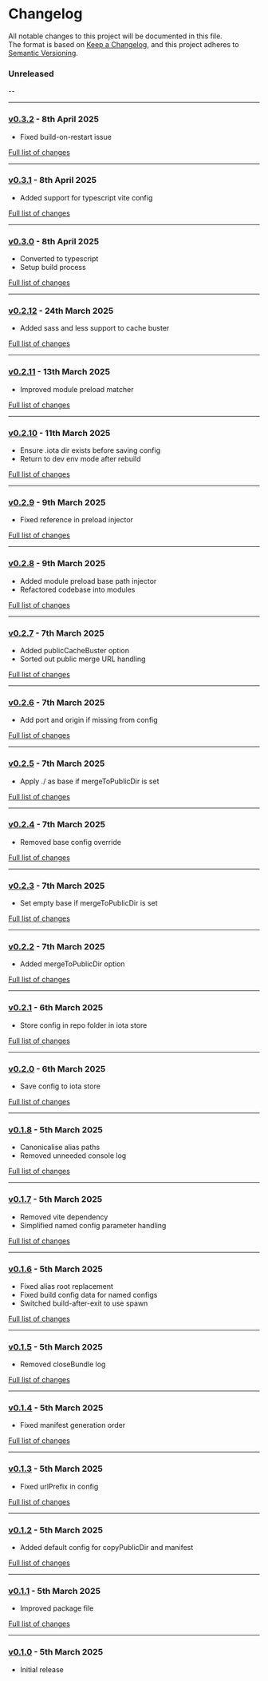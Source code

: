 # Changelog

All notable changes to this project will be documented in this file.<br>
The format is based on [Keep a Changelog](https://keepachangelog.com/en/1.0.0/),
and this project adheres to [Semantic Versioning](https://semver.org/spec/v2.0.0.html).

### Unreleased
--

---

### [v0.3.2](https://github.com/decodelabs/vite-plugin-zest/commits/v0.3.2) - 8th April 2025

- Fixed build-on-restart issue

[Full list of changes](https://github.com/decodelabs/vite-plugin-zest/compare/v0.3.1...v0.3.2)

---

### [v0.3.1](https://github.com/decodelabs/vite-plugin-zest/commits/v0.3.1) - 8th April 2025

- Added support for typescript vite config

[Full list of changes](https://github.com/decodelabs/vite-plugin-zest/compare/v0.3.0...v0.3.1)

---

### [v0.3.0](https://github.com/decodelabs/vite-plugin-zest/commits/v0.3.0) - 8th April 2025

- Converted to typescript
- Setup build process

[Full list of changes](https://github.com/decodelabs/vite-plugin-zest/compare/v0.2.12...v0.3.0)

---

### [v0.2.12](https://github.com/decodelabs/vite-plugin-zest/commits/v0.2.12) - 24th March 2025

- Added sass and less support to cache buster

[Full list of changes](https://github.com/decodelabs/vite-plugin-zest/compare/v0.2.11...v0.2.12)

---

### [v0.2.11](https://github.com/decodelabs/vite-plugin-zest/commits/v0.2.11) - 13th March 2025

- Improved module preload matcher

[Full list of changes](https://github.com/decodelabs/vite-plugin-zest/compare/v0.2.10...v0.2.11)

---

### [v0.2.10](https://github.com/decodelabs/vite-plugin-zest/commits/v0.2.10) - 11th March 2025

- Ensure .iota dir exists before saving config
- Return to dev env mode after rebuild

[Full list of changes](https://github.com/decodelabs/vite-plugin-zest/compare/v0.2.9...v0.2.10)

---

### [v0.2.9](https://github.com/decodelabs/vite-plugin-zest/commits/v0.2.9) - 9th March 2025

- Fixed reference in preload injector

[Full list of changes](https://github.com/decodelabs/vite-plugin-zest/compare/v0.2.8...v0.2.9)

---

### [v0.2.8](https://github.com/decodelabs/vite-plugin-zest/commits/v0.2.8) - 9th March 2025

- Added module preload base path injector
- Refactored codebase into modules

[Full list of changes](https://github.com/decodelabs/vite-plugin-zest/compare/v0.2.7...v0.2.8)

---

### [v0.2.7](https://github.com/decodelabs/vite-plugin-zest/commits/v0.2.7) - 7th March 2025

- Added publicCacheBuster option
- Sorted out public merge URL handling

[Full list of changes](https://github.com/decodelabs/vite-plugin-zest/compare/v0.2.6...v0.2.7)

---

### [v0.2.6](https://github.com/decodelabs/vite-plugin-zest/commits/v0.2.6) - 7th March 2025

- Add port and origin if missing from config

[Full list of changes](https://github.com/decodelabs/vite-plugin-zest/compare/v0.2.5...v0.2.6)

---

### [v0.2.5](https://github.com/decodelabs/vite-plugin-zest/commits/v0.2.5) - 7th March 2025

- Apply ./ as base if mergeToPublicDir is set

[Full list of changes](https://github.com/decodelabs/vite-plugin-zest/compare/v0.2.4...v0.2.5)

---

### [v0.2.4](https://github.com/decodelabs/vite-plugin-zest/commits/v0.2.4) - 7th March 2025

- Removed base config override

[Full list of changes](https://github.com/decodelabs/vite-plugin-zest/compare/v0.2.3...v0.2.4)

---

### [v0.2.3](https://github.com/decodelabs/vite-plugin-zest/commits/v0.2.3) - 7th March 2025

- Set empty base if mergeToPublicDir is set

[Full list of changes](https://github.com/decodelabs/vite-plugin-zest/compare/v0.2.2...v0.2.3)

---

### [v0.2.2](https://github.com/decodelabs/vite-plugin-zest/commits/v0.2.2) - 7th March 2025

- Added mergeToPublicDir option

[Full list of changes](https://github.com/decodelabs/vite-plugin-zest/compare/v0.2.1...v0.2.2)

---

### [v0.2.1](https://github.com/decodelabs/vite-plugin-zest/commits/v0.2.1) - 6th March 2025

- Store config in repo folder in iota store

[Full list of changes](https://github.com/decodelabs/vite-plugin-zest/compare/v0.2.0...v0.2.1)

---

### [v0.2.0](https://github.com/decodelabs/vite-plugin-zest/commits/v0.2.0) - 6th March 2025

- Save config to iota store

[Full list of changes](https://github.com/decodelabs/vite-plugin-zest/compare/v0.1.8...v0.2.0)

---

### [v0.1.8](https://github.com/decodelabs/vite-plugin-zest/commits/v0.1.8) - 5th March 2025

- Canonicalise alias paths
- Removed unneeded console log

[Full list of changes](https://github.com/decodelabs/vite-plugin-zest/compare/v0.1.7...v0.1.8)

---

### [v0.1.7](https://github.com/decodelabs/vite-plugin-zest/commits/v0.1.7) - 5th March 2025

- Removed vite dependency
- Simplified named config parameter handling

[Full list of changes](https://github.com/decodelabs/vite-plugin-zest/compare/v0.1.6...v0.1.7)

---

### [v0.1.6](https://github.com/decodelabs/vite-plugin-zest/commits/v0.1.6) - 5th March 2025

- Fixed alias root replacement
- Fixed build config data for named configs
- Switched build-after-exit to use spawn

[Full list of changes](https://github.com/decodelabs/vite-plugin-zest/compare/v0.1.5...v0.1.6)

---

### [v0.1.5](https://github.com/decodelabs/vite-plugin-zest/commits/v0.1.5) - 5th March 2025

- Removed closeBundle log

[Full list of changes](https://github.com/decodelabs/vite-plugin-zest/compare/v0.1.4...v0.1.5)

---

### [v0.1.4](https://github.com/decodelabs/vite-plugin-zest/commits/v0.1.4) - 5th March 2025

- Fixed manifest generation order

[Full list of changes](https://github.com/decodelabs/vite-plugin-zest/compare/v0.1.3...v0.1.4)

---

### [v0.1.3](https://github.com/decodelabs/vite-plugin-zest/commits/v0.1.3) - 5th March 2025

- Fixed urlPrefix in config

[Full list of changes](https://github.com/decodelabs/vite-plugin-zest/compare/v0.1.2...v0.1.3)

---

### [v0.1.2](https://github.com/decodelabs/vite-plugin-zest/commits/v0.1.2) - 5th March 2025

- Added default config for copyPublicDir and manifest

[Full list of changes](https://github.com/decodelabs/vite-plugin-zest/compare/v0.1.1...v0.1.2)

---

### [v0.1.1](https://github.com/decodelabs/vite-plugin-zest/commits/v0.1.1) - 5th March 2025

- Improved package file

[Full list of changes](https://github.com/decodelabs/vite-plugin-zest/compare/v0.1.0...v0.1.1)

---

### [v0.1.0](https://github.com/decodelabs/vite-plugin-zest/commits/v0.1.0) - 5th March 2025

- Initial release
